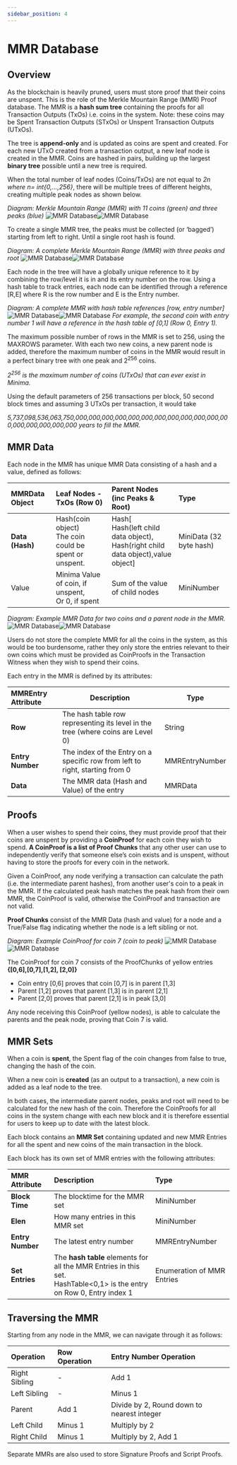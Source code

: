 ```yaml
---
sidebar_position: 4
---
```


# MMR Database

## Overview

As the blockchain is heavily pruned, users must store proof that their coins are unspent. This is the role of the Merkle Mountain Range (MMR) Proof database. The MMR is a **hash sum tree** containing the proofs for all Transaction Outputs (TxOs) i.e. coins in the system.
Note: these coins may be Spent Transaction Outputs (STxOs) or Unspent Transaction Outputs (UTxOs). 

The tree is **append-only** and is updated as coins are spent and created. For each new UTxO created from a transaction output, a new leaf node is created in the MMR. Coins are hashed in pairs, building up the largest **binary tree** possible until a new tree is required. 

When the total number of leaf nodes (Coins/TxOs) are not equal to *2n where n= int{0,...,256}*, there will be multiple trees of different heights, creating multiple peak nodes as shown below.

*Diagram: Merkle Mountain Range (MMR) with 11 coins (green) and three peaks (blue)*
![MMR Database](/img/learn/mMRDatabase1Lm.svg#gh-light-mode-only)![MMR Database](/img/learn/mMRDatabase1Dm.svg#gh-dark-mode-only)

To create a single MMR tree, the peaks must be collected (or ‘bagged’) starting from left to right. Until a single root hash is found.

*Diagram: A complete Merkle Mountain Range (MMR) with three peaks and root*
![MMR Database](/img/learn/mMRDatabase2Lm.svg#gh-light-mode-only)![MMR Database](/img/learn/mMRDatabase2Dm.svg#gh-dark-mode-only)

Each node in the tree will have a globally unique reference to it by combining the row/level it is in and its entry number on the row. Using a hash table to track entries, each node can be identified through a reference [R,E] where R is the row number and E is the Entry number. 

*Diagram: A complete MMR with hash table references [row, entry number]*
![MMR Database](/img/learn/mMRDatabase3Lm.svg#gh-light-mode-only)![MMR Database](/img/learn/mMRDatabase3Dm.svg#gh-dark-mode-only)
*For example, the second coin with entry number 1 will have a reference in the hash table of [0,1] (Row 0, Entry 1).*

The maximum possible number of rows in the MMR is set to 256, using the MAXROWS parameter. With each two new coins, a new parent node is added, therefore the maximum number of coins in the MMR would result in a perfect binary tree with one peak and 2<sup>256</sup> coins.

*2<sup>256</sup> is the maximum number of coins (UTxOs) that can ever exist in Minima.* 

Using the default parameters of 256 transactions per block, 50 second block times and assuming 3 UTxOs per transaction, it would take

*5,737,098,536,063,750,000,000,000,000,000,000,000,000,000,000,000,000,000,000,000,000,000 years to fill the MMR.*

## MMR Data

Each node in the MMR has unique MMR Data consisting of a hash and a value, defined as follows:

| MMRData Object | Leaf Nodes - TxOs (Row 0) | Parent Nodes (inc Peaks & Root) | Type |
| :-------------- | :------------------------- | :------------------------------- | :---- |
| **Data (Hash)** | Hash(coin object)<br />The coin could be spent or unspent. | Hash[<br />Hash(left child data object),<br />Hash(right child data object),value object] | MiniData (32 byte hash) |
| Value | Minima Value of coin, if<br /> unspent,<br />Or 0, if spent | Sum of the value of child nodes | MiniNumber |

*Diagram: Example MMR Data for two coins and a parent node in the MMR.*
![MMR Database](/img/learn/mMRDatabase4Lm.svg#gh-light-mode-only)![MMR Database](/img/learn/mMRDatabase4Dm.svg#gh-dark-mode-only)

Users do not store the complete MMR for all the coins in the system, as this would be too burdensome, rather they only store the entries relevant to their own coins which must be provided as CoinProofs in the Transaction Witness when they wish to spend their coins.

Each entry in the MMR is defined by its attributes:

| MMREntry Attribute | Description | Type |
| :----------------- | ----------- | ---- |
| **Row** | The hash table row representing its level in the tree (where coins are Level 0) | String |
| **Entry Number** | The index of the Entry on a specific row from left to right, starting from 0 | MMREntryNumber |
| **Data** | The MMR data (Hash and Value) of the entry | MMRData |

## Proofs

When a user wishes to spend their coins, they must provide proof that their coins are unspent by providing a **CoinProof** for each coin they wish to spend. **A CoinProof is a list of Proof Chunks** that any other user can use to independently verify that someone else’s coin exists and is unspent, without having to store the proofs for every coin in the network.

Given a CoinProof, any node verifying a transaction can calculate the path (i.e. the intermediate parent hashes), from another user's coin to a peak in the MMR. If the calculated peak hash matches the peak hash from their own MMR, the CoinProof is valid, otherwise the CoinProof and transaction are not valid.

**Proof Chunks** consist of the MMR Data (hash and value) for a node and a True/False flag indicating whether the node is a left sibling or not. 

*Diagram: Example CoinProof for coin 7 (coin to peak)*
![MMR Database](/img/learn/mMRDatabase5Lm.svg#gh-light-mode-only)![MMR Database](/img/learn/mMRDatabase5Dm.svg#gh-dark-mode-only)

The CoinProof for coin 7 consists of the ProofChunks of yellow entries  **{[0,6],[0,7],[1,2], [2,0]}**
- Coin entry [0,6] proves that coin [0,7] is in parent [1,3]
- Parent [1,2] proves that parent [1,3] is in parent [2,1]
- Parent [2,0] proves that parent [2,1] is in peak [3,0]

Any node receiving this CoinProof (yellow nodes), is able to calculate the parents and the peak node, proving that Coin 7 is valid.

## MMR Sets

When a coin is **spent**, the Spent flag of the coin changes from false to true, changing the hash of the coin.

When a new coin is **created** (as an output to a transaction), a new coin is added as a leaf node to the tree.

In both cases, the intermediate parent nodes, peaks and root will need to be calculated for the new hash of the coin. Therefore the CoinProofs for all coins in the system change with each new block and it is therefore essential for users to keep up to date with the latest block. 

Each block contains an **MMR Set** containing updated and new MMR Entries for all the spent and new coins of the main transaction in the block. 

Each block has its own set of MMR entries with the following attributes: 

| MMR Attribute | Description | Type |
| :------------ | :---------- | :--- |
| **Block Time** | The blocktime for the MMR set | MiniNumber |
| **Elen** | How many entries in this MMR set | MiniNumber |
| **Entry Number** | The latest entry number | MMREntryNumber |
| **Set Entries** | The **hash table** elements for all the MMR Entries in this set.<br />HashTable<0,1> is the entry on Row 0, Entry index 1 | Enumeration of MMR Entries |

## Traversing the MMR

Starting from any node in the MMR, we can navigate through it as follows:

| Operation | Row Operation | Entry Number Operation |
| :-------- | :------------ | :--------------------- |
| Right Sibling | - | Add 1 |
| Left Sibling | - | Minus 1 |
| Parent | Add 1 | Divide by 2, Round down to nearest integer |
| Left Child | Minus 1 | Multiply by 2 |
| Right Child | Minus 1 | Multiply by 2, Add 1 |

Separate MMRs are also used to store Signature Proofs and Script Proofs.